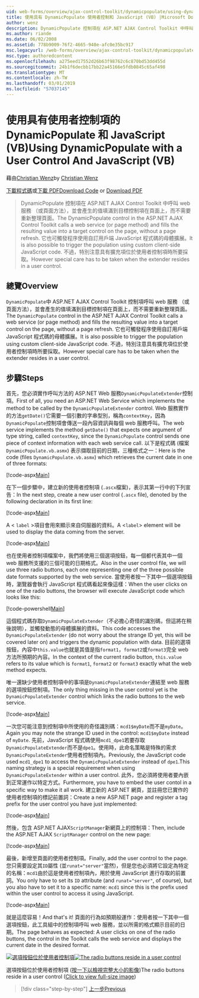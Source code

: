 ```yaml
---
uid: web-forms/overview/ajax-control-toolkit/dynamicpopulate/using-dynamicpopulate-with-a-user-control-and-javascript-vb
title: 使用具有 DynamicPopulate 使用者控制和 JavaScript (VB) |Microsoft Docs
author: wenz
description: DynamicPopulate 控制項在 ASP.NET AJAX Control Toolkit 中呼叫 web 服務 （或頁面方法），並會產生的值填滿至 t 的目標控制項...
ms.author: riande
ms.date: 06/02/2008
ms.assetid: 778b9009-76f2-4665-940e-afc0e35bc917
msc.legacyurl: /web-forms/overview/ajax-control-toolkit/dynamicpopulate/using-dynamicpopulate-with-a-user-control-and-javascript-vb
msc.type: authoredcontent
ms.openlocfilehash: a275eed17552d26b63f98762c6c870bd53dd455d
ms.sourcegitcommit: 24b1f6decbb17bb22a45166e5fdb0845c65af498
ms.translationtype: MT
ms.contentlocale: zh-TW
ms.lasthandoff: 03/01/2019
ms.locfileid: "57037145"
---
```

<a name="using-dynamicpopulate-with-a-user-control-and-javascript-vb"></a><span data-ttu-id="aefc3-103">使用具有使用者控制項的 DynamicPopulate 和 JavaScript (VB)</span><span class="sxs-lookup"><span data-stu-id="aefc3-103">Using DynamicPopulate with a User Control And JavaScript (VB)</span></span>
====================
<span data-ttu-id="aefc3-104">藉由[Christian Wenz](https://github.com/wenz)</span><span class="sxs-lookup"><span data-stu-id="aefc3-104">by [Christian Wenz](https://github.com/wenz)</span></span>

<span data-ttu-id="aefc3-105">[下載程式碼](http://download.microsoft.com/download/d/8/f/d8f2f6f9-1b7c-46ad-9252-e1fc81bdea3e/dynamicpopulate2.vb.zip)或[下載 PDF](http://download.microsoft.com/download/b/6/a/b6ae89ee-df69-4c87-9bfb-ad1eb2b23373/dynamicpopulate2VB.pdf)</span><span class="sxs-lookup"><span data-stu-id="aefc3-105">[Download Code](http://download.microsoft.com/download/d/8/f/d8f2f6f9-1b7c-46ad-9252-e1fc81bdea3e/dynamicpopulate2.vb.zip) or [Download PDF](http://download.microsoft.com/download/b/6/a/b6ae89ee-df69-4c87-9bfb-ad1eb2b23373/dynamicpopulate2VB.pdf)</span></span>

> <span data-ttu-id="aefc3-106">DynamicPopulate 控制項在 ASP.NET AJAX Control Toolkit 中呼叫 web 服務 （或頁面方法），並會產生的值填滿到目標控制項在頁面上，而不需要重新整理頁面。</span><span class="sxs-lookup"><span data-stu-id="aefc3-106">The DynamicPopulate control in the ASP.NET AJAX Control Toolkit calls a web service (or page method) and fills the resulting value into a target control on the page, without a page refresh.</span></span> <span data-ttu-id="aefc3-107">它也可觸發程序使用自訂用戶端 JavaScript 程式碼的母體擴展。</span><span class="sxs-lookup"><span data-stu-id="aefc3-107">It is also possible to trigger the population using custom client-side JavaScript code.</span></span> <span data-ttu-id="aefc3-108">不過，特別注意具有擴充項位於使用者控制項時所要採取。</span><span class="sxs-lookup"><span data-stu-id="aefc3-108">However special care has to be taken when the extender resides in a user control.</span></span>


## <a name="overview"></a><span data-ttu-id="aefc3-109">總覽</span><span class="sxs-lookup"><span data-stu-id="aefc3-109">Overview</span></span>

<span data-ttu-id="aefc3-110">`DynamicPopulate`中 ASP.NET AJAX Control Toolkit 控制項呼叫 web 服務 （或頁面方法），並會產生的值填滿到目標控制項在頁面上，而不需要重新整理頁面。</span><span class="sxs-lookup"><span data-stu-id="aefc3-110">The `DynamicPopulate` control in the ASP.NET AJAX Control Toolkit calls a web service (or page method) and fills the resulting value into a target control on the page, without a page refresh.</span></span> <span data-ttu-id="aefc3-111">它也可觸發程序使用自訂用戶端 JavaScript 程式碼的母體擴展。</span><span class="sxs-lookup"><span data-stu-id="aefc3-111">It is also possible to trigger the population using custom client-side JavaScript code.</span></span> <span data-ttu-id="aefc3-112">不過，特別注意具有擴充項位於使用者控制項時所要採取。</span><span class="sxs-lookup"><span data-stu-id="aefc3-112">However special care has to be taken when the extender resides in a user control.</span></span>

## <a name="steps"></a><span data-ttu-id="aefc3-113">步驟</span><span class="sxs-lookup"><span data-stu-id="aefc3-113">Steps</span></span>

<span data-ttu-id="aefc3-114">首先，您必須實作呼叫方法的 ASP.NET Web 服務`DynamicPopulateExtender`控制項。</span><span class="sxs-lookup"><span data-stu-id="aefc3-114">First of all, you need an ASP.NET Web Service which implements the method to be called by the `DynamicPopulateExtender` control.</span></span> <span data-ttu-id="aefc3-115">Web 服務實作的方法`getDate()`它需要一個引數的字串型別，稱為`contextKey`，因為`DynamicPopulate`控制項會傳送一段內容資訊與每個 web 服務呼叫。</span><span class="sxs-lookup"><span data-stu-id="aefc3-115">The web service implements the method `getDate()` that expects one argument of type string, called `contextKey`, since the `DynamicPopulate` control sends one piece of context information with each web service call.</span></span> <span data-ttu-id="aefc3-116">以下是程式碼 (檔案`DynamicPopulate.vb.asmx`) 表示擷取目前的日期，三種格式之一：</span><span class="sxs-lookup"><span data-stu-id="aefc3-116">Here is the code (files `DynamicPopulate.vb.asmx`) which retrieves the current date in one of three formats:</span></span>

[!code-aspx[Main](using-dynamicpopulate-with-a-user-control-and-javascript-vb/samples/sample1.aspx)]

<span data-ttu-id="aefc3-117">在下一個步驟中，建立新的使用者控制項 (`.ascx`檔案)，表示其第一行中的下列宣告：</span><span class="sxs-lookup"><span data-stu-id="aefc3-117">In the next step, create a new user control (`.ascx` file), denoted by the following declaration in its first line:</span></span>

[!code-aspx[Main](using-dynamicpopulate-with-a-user-control-and-javascript-vb/samples/sample2.aspx)]

<span data-ttu-id="aefc3-118">A &lt; `label` &gt;項目會用來顯示來自伺服器的資料。</span><span class="sxs-lookup"><span data-stu-id="aefc3-118">A &lt;`label`&gt; element will be used to display the data coming from the server.</span></span>

[!code-aspx[Main](using-dynamicpopulate-with-a-user-control-and-javascript-vb/samples/sample3.aspx)]

<span data-ttu-id="aefc3-119">也在使用者控制項檔案中，我們將使用三個選項按鈕，每一個都代表其中一個 web 服務所支援的三個可能的日期格式。</span><span class="sxs-lookup"><span data-stu-id="aefc3-119">Also in the user control file, we will use three radio buttons, each one representing one of the three possible date formats supported by the web service.</span></span> <span data-ttu-id="aefc3-120">當使用者按一下其中一個選項按鈕時，瀏覽器會執行 JavaScript 程式碼看起來像這樣：</span><span class="sxs-lookup"><span data-stu-id="aefc3-120">When the user clicks on one of the radio buttons, the browser will execute JavaScript code which looks like this:</span></span>

[!code-powershell[Main](using-dynamicpopulate-with-a-user-control-and-javascript-vb/samples/sample4.ps1)]

<span data-ttu-id="aefc3-121">這個程式碼存取`DynamicPopulateExtender`（不必擔心奇怪的識別碼，但這將在稍後說明），並觸發動態的母體擴展的資料。</span><span class="sxs-lookup"><span data-stu-id="aefc3-121">This code accesses the `DynamicPopulateExtender` (do not worry about the strange ID yet, this will be covered later on) and triggers the dynamic population with data.</span></span> <span data-ttu-id="aefc3-122">目前的選項按鈕，內容中`this.value`也就是其值是指`format1`，`format2`或`format3`完全 web 方法所預期的內容。</span><span class="sxs-lookup"><span data-stu-id="aefc3-122">In the context of the current radio button, `this.value` refers to its value which is `format1`, `format2` or `format3` exactly what the web method expects.</span></span>

<span data-ttu-id="aefc3-123">唯一還缺少使用者控制項中的事項是`DynamicPopulateExtender`連結至 web 服務的選項按鈕控制項。</span><span class="sxs-lookup"><span data-stu-id="aefc3-123">The only thing missing in the user control yet is the `DynamicPopulateExtender` control which links the radio buttons to the web service.</span></span>

[!code-aspx[Main](using-dynamicpopulate-with-a-user-control-and-javascript-vb/samples/sample5.aspx)]

<span data-ttu-id="aefc3-124">一次您可能注意到控制項中所使用的奇怪識別碼：`mcd1$myDate`而不是`myDate`。</span><span class="sxs-lookup"><span data-stu-id="aefc3-124">Again you may note the strange ID used in the control: `mcd1$myDate` instead of `myDate`.</span></span> <span data-ttu-id="aefc3-125">先前，JavaScript 程式碼使用`mcd1_dpe1`若要存取`DynamicPopulateExtender`而不是`dpe1`。使用時，此命名策略是特殊的需求`DynamicPopulateExtender`使用者控制項內。</span><span class="sxs-lookup"><span data-stu-id="aefc3-125">Previously, the JavaScript code used `mcd1_dpe1` to access the `DynamicPopulateExtender` instead of `dpe1`.This naming strategy is a special requirement when using `DynamicPopulateExtender` within a user control.</span></span> <span data-ttu-id="aefc3-126">此外，您必須將使用者要內嵌到正常運作以特定方式。</span><span class="sxs-lookup"><span data-stu-id="aefc3-126">Furthermore, you have to embed the user contol in a specific way to make it all work.</span></span> <span data-ttu-id="aefc3-127">建立新的 ASP.NET 網頁，並註冊您已實作的使用者控制項的標記前置詞：</span><span class="sxs-lookup"><span data-stu-id="aefc3-127">Create a new ASP.NET page and register a tag prefix for the user control you have just implemented:</span></span>

[!code-aspx[Main](using-dynamicpopulate-with-a-user-control-and-javascript-vb/samples/sample6.aspx)]

<span data-ttu-id="aefc3-128">然後，包含 ASP.NET AJAX`ScriptManager`新網頁上的控制項：</span><span class="sxs-lookup"><span data-stu-id="aefc3-128">Then, include the ASP.NET AJAX `ScriptManager` control on the new page:</span></span>

[!code-aspx[Main](using-dynamicpopulate-with-a-user-control-and-javascript-vb/samples/sample7.aspx)]

<span data-ttu-id="aefc3-129">最後，新增至頁面的使用者控制項。</span><span class="sxs-lookup"><span data-stu-id="aefc3-129">Finally, add the user control to the page.</span></span> <span data-ttu-id="aefc3-130">您只需要設定其`ID`屬性 (並`runat="server"`當然)，但是您也必須將它設定為特定的名稱：`mcd1`由於這是使用者控制項內，用於使用 JavaScript 進行存取的前置詞。</span><span class="sxs-lookup"><span data-stu-id="aefc3-130">You only have to set its `ID` attribute (and `runat="server"`, of course), but you also have to set it to a specific name: `mcd1` since this is the prefix used within the user control to access it using JavaScript.</span></span>

[!code-aspx[Main](using-dynamicpopulate-with-a-user-control-and-javascript-vb/samples/sample8.aspx)]

<span data-ttu-id="aefc3-131">就是這麼容易！</span><span class="sxs-lookup"><span data-stu-id="aefc3-131">And that's it!</span></span> <span data-ttu-id="aefc3-132">頁面的行為如預期般運作：使用者按一下其中一個選項按鈕，此工具組中的控制項呼叫 web 服務，並以所需的格式顯示目前的日期。</span><span class="sxs-lookup"><span data-stu-id="aefc3-132">The page behaves as expected: A user clicks on one of the radio buttons, the control in the Toolkit calls the web service and displays the current date in the desired format.</span></span>


<span data-ttu-id="aefc3-133">[![選項按鈕位於使用者控制項](using-dynamicpopulate-with-a-user-control-and-javascript-vb/_static/image2.png)](using-dynamicpopulate-with-a-user-control-and-javascript-vb/_static/image1.png)</span><span class="sxs-lookup"><span data-stu-id="aefc3-133">[![The radio buttons reside in a user control](using-dynamicpopulate-with-a-user-control-and-javascript-vb/_static/image2.png)](using-dynamicpopulate-with-a-user-control-and-javascript-vb/_static/image1.png)</span></span>

<span data-ttu-id="aefc3-134">選項按鈕位於使用者控制項 ([按一下以檢視完整大小的影像](using-dynamicpopulate-with-a-user-control-and-javascript-vb/_static/image3.png))</span><span class="sxs-lookup"><span data-stu-id="aefc3-134">The radio buttons reside in a user control ([Click to view full-size image](using-dynamicpopulate-with-a-user-control-and-javascript-vb/_static/image3.png))</span></span>

> [!div class="step-by-step"]
> [<span data-ttu-id="aefc3-135">上一步</span><span class="sxs-lookup"><span data-stu-id="aefc3-135">Previous</span></span>](dynamically-populating-a-control-using-javascript-code-vb.md)
